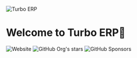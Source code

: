 ![Turbo ERP](https://avatars.githubusercontent.com/u/127094967)

# Welcome to Turbo ERP🙌

![Website](https://img.shields.io/website?down_color=%23cc0404&style=for-the-badge&url=https%3A%2F%2Fgithub.com/turbo-erp)
![GitHub Org's stars](https://img.shields.io/github/stars/turbo-erp?logo=github&style=for-the-badge)
![GitHub Sponsors](https://img.shields.io/github/sponsors/turbo-erp?logo=github&style=for-the-badge)

